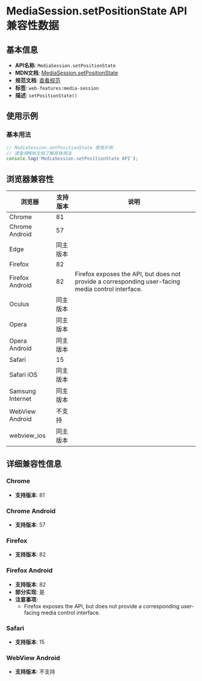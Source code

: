 # MediaSession.setPositionState API 兼容性数据

## 基本信息

- **API名称**: `MediaSession.setPositionState`
- **MDN文档**: [MediaSession.setPositionState](https://developer.mozilla.org/docs/Web/API/MediaSession/setPositionState)
- **规范文档**: [查看规范](https://w3c.github.io/mediasession/#dom-mediasession-setpositionstate)
- **标签**: `web-features:media-session`
- **描述**: `setPositionState()`

## 使用示例

### 基本用法

```javascript
// MediaSession.setPositionState 使用示例
// 请查阅MDN文档了解具体用法
console.log('MediaSession.setPositionState API');
```

## 浏览器兼容性

| 浏览器 | 支持版本 | 说明 |
|--------|----------|------|
| Chrome | 81 |  |
| Chrome Android | 57 |  |
| Edge | 同主版本 |  |
| Firefox | 82 |  |
| Firefox Android | 82 | Firefox exposes the API, but does not provide a corresponding user-facing media control interface. |
| Oculus | 同主版本 |  |
| Opera | 同主版本 |  |
| Opera Android | 同主版本 |  |
| Safari | 15 |  |
| Safari iOS | 同主版本 |  |
| Samsung Internet | 同主版本 |  |
| WebView Android | 不支持 |  |
| webview_ios | 同主版本 |  |

## 详细兼容性信息

### Chrome

- **支持版本**: 81

### Chrome Android

- **支持版本**: 57

### Firefox

- **支持版本**: 82

### Firefox Android

- **支持版本**: 82
- **部分实现**: 是
- **注意事项**:
  - Firefox exposes the API, but does not provide a corresponding user-facing media control interface.

### Safari

- **支持版本**: 15

### WebView Android

- **支持版本**: 不支持

